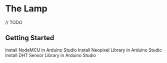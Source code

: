 # The Lamp

// TODO

## Getting Started
Install NodeMCU in Arduino Studio
Install Neopixel Library in Arduino Studio
Install DHT Sensor Library in Arduino Studio